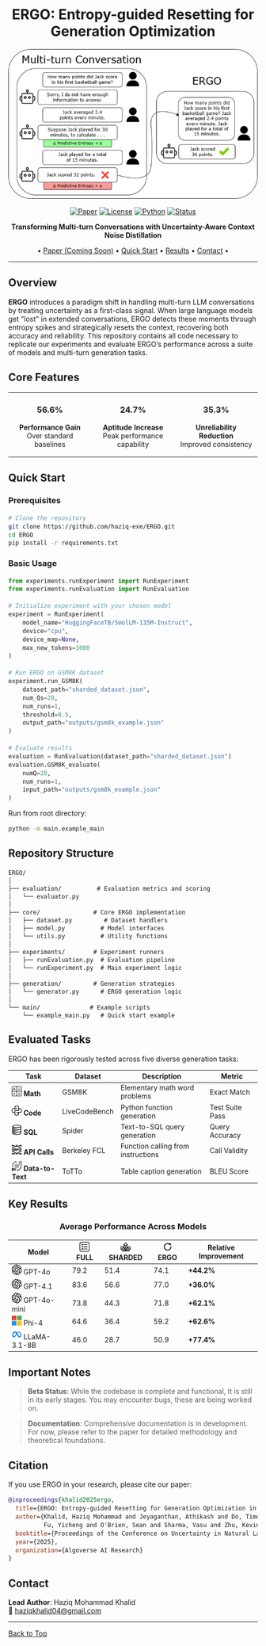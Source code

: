 <div align="center">

# ERGO: Entropy-guided Resetting for Generation Optimization

![ERGO Banner](READMEimg/Representative_Diagram.png)

[![Paper](https://img.shields.io/badge/📄_Read_Paper-8A2BE2?style=for-the-badge)](https://github.com/haziq-exe/ERGO)
[![License](https://img.shields.io/badge/License-MIT-blue.svg?style=for-the-badge)](LICENSE)
[![Python](https://img.shields.io/badge/Python-3.8+-green?style=for-the-badge&logo=python&logoColor=white)](https://www.python.org/)
[![Status](https://img.shields.io/badge/Status-Beta_Testing-orange?style=for-the-badge)](https://github.com/haziq-exe/ERGO/issues)

**Transforming Multi-turn Conversations with Uncertainty-Aware Context Noise Distillation**

• [Paper (Coming Soon)](https://github.com/haziq-exe/ERGO) • [Quick Start](#-quick-start) • [Results](#-key-results) • [Contact](mailto:haziqkhalid04@gmail.com) •

</div>

---

## Overview

**ERGO** introduces a paradigm shift in handling multi-turn LLM conversations by treating uncertainty as a first-class signal. When large language models get "lost" in extended conversations, ERGO detects these moments through entropy spikes and strategically resets the context, recovering both accuracy and reliability. This repository contains all code necessary to replicate our experiments and evaluate ERGO’s performance across a suite of models and multi-turn generation tasks.

## Core Features

<div align="center">
<table>
<tr>
<td width="33.333%" align="center">

### 56.6%
**Performance Gain**  
Over standard baselines

</td>
<td width="33.333%" align="center">

### 24.7%
**Aptitude Increase**  
Peak performance capability

</td>
<td width="33.333%" align="center">

### 35.3%
**Unreliability Reduction**  
Improved consistency

</td>
</tr>
</table>
</div>

## Quick Start

### Prerequisites

```bash
# Clone the repository
git clone https://github.com/haziq-exe/ERGO.git
cd ERGO
pip install -r requirements.txt
```

### Basic Usage

```python
from experiments.runExperiment import RunExperiment
from experiments.runEvaluation import RunEvaluation

# Initialize experiment with your chosen model
experiment = RunExperiment(
    model_name="HuggingFaceTB/SmolLM-135M-Instruct",
    device="cpu",
    device_map=None,
    max_new_tokens=1000
)

# Run ERGO on GSM8K dataset
experiment.run_GSM8K(
    dataset_path="sharded_dataset.json",
    num_Qs=20,
    num_runs=1,
    threshold=0.5,
    output_path="outputs/gsm8k_example.json"
)

# Evaluate results
evaluation = RunEvaluation(dataset_path="sharded_dataset.json")
evaluation.GSM8K_evaluate(
    numQ=20,
    num_runs=1,
    input_path="outputs/gsm8k_example.json"
)
```

Run from root directory:
```bash
python -m main.example_main
```

## Repository Structure

```
ERGO/
│
├── evaluation/          # Evaluation metrics and scoring
│   └── evaluator.py
│
├── core/               # Core ERGO implementation
│   ├── dataset.py         # Dataset handlers
│   ├── model.py          # Model interfaces
│   └── utils.py          # Utility functions
│
├── experiments/        # Experiment runners
│   ├── runEvaluation.py  # Evaluation pipeline
│   └── runExperiment.py  # Main experiment logic
│
├── generation/         # Generation strategies
│   └── generator.py      # ERGO generation logic
│
└── main/              # Example scripts
    └── example_main.py   # Quick start example
```

## Evaluated Tasks

ERGO has been rigorously tested across five diverse generation tasks:

<div align="center">

| Task | Dataset | Description | Metric |
|------|---------|-------------|--------|
| <img src="READMEimg/math.png" width="20" alt="Math"/> **Math** | GSM8K | Elementary math word problems | Exact Match |
| <img src="READMEimg/Code.png" width="20" alt="Code"/> **Code** | LiveCodeBench | Python function generation | Test Suite Pass |
| <img src="READMEimg/DB.png" width="20" alt="SQL"/> **SQL** | Spider | Text-to-SQL query generation | Query Accuracy |
| <img src="READMEimg/api.png" width="20" alt="API"/> **API Calls** | Berkeley FCL | Function calling from instructions | Call Validity |
| <img src="READMEimg/D2T.png" width="20" alt="D2T"/> **Data-to-Text** | ToTTo | Table caption generation | BLEU Score |

</div>

## Key Results

<div align="center">

### Average Performance Across Models

| Model | <img src="READMEimg/FULL.png" width="20" alt="FULL"/> FULL |<img src="READMEimg/SHARD.png" width="20" alt="SHARD"/> SHARDED | <img src="READMEimg/ERGO.png" width="20" alt="ERGO"/> ERGO | **Relative Improvement** |
|-------|------|---------|----------|-------------|
| <img src="READMEimg/OpenAI.png" width="20" alt="OpenAI"/> GPT-4o  | 79.2 | 51.4 | 74.1 | **+44.2%** |
| <img src="READMEimg/OpenAI.png" width="20" alt="OpenAI"/> GPT-4.1 | 83.6 | 56.6 | 77.0 | **+36.0%** |
| <img src="READMEimg/OpenAI.png" width="20" alt="OpenAI"/> GPT-4o-mini | 73.8 | 44.3 | 71.8 | **+62.1%** | 
| <img src="READMEimg/microsoft.png" width="20" alt="Microsoft"/> Phi-4 | 64.6 | 36.4 | 59.2 | **+62.6%** |
| <img src="READMEimg/meta.png" width="20" alt="Meta"/> LLaMA-3.1-8B | 46.0 | 28.7 | 50.9 | **+77.4%** |

</div>

## Important Notes

> **Beta Status**: While the codebase is complete and functional, It is still in its early stages. You may encounter bugs, these are being worked on.

> **Documentation**: Comprehensive documentation is in development. For now, please refer to the paper for detailed methodology and theoretical foundations.


## Citation

If you use ERGO in your research, please cite our paper:

```bibtex
@inproceedings{khalid2025ergo,
  title={ERGO: Entropy-guided Resetting for Generation Optimization in Multi-turn Language Models},
  author={Khalid, Haziq Mohammad and Jeyaganthan, Athikash and Do, Timothy and 
          Fu, Yicheng and O'Brien, Sean and Sharma, Vasu and Zhu, Kevin},
  booktitle={Proceedings of the Conference on Uncertainty in Natural Language Processing (UncertaiNLP)},
  year={2025},
  organization={Algoverse AI Research}
}
```

## Contact

**Lead Author**: Haziq Mohammad Khalid  
📧 haziqkhalid04@gmail.com

---

[Back to Top](#-ergo-entropy-guided-resetting-for-generation-optimization)

</div>